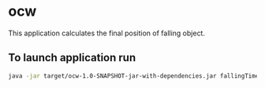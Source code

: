 # ocw

This application calculates the final position of falling object.

## To launch application run

```bash
java -jar target/ocw-1.0-SNAPSHOT-jar-with-dependencies.jar fallingTime, initialVelocity, initialPosition
```